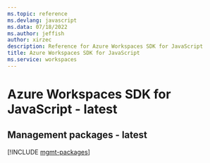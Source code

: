 ```yaml
---
ms.topic: reference
ms.devlang: javascript
ms.data: 07/18/2022
ms.author: jeffish
author: xirzec
description: Reference for Azure Workspaces SDK for JavaScript
title: Azure Workspaces SDK for JavaScript
ms.service: workspaces
---
```

# Azure Workspaces SDK for JavaScript - latest

## Management packages - latest
[!INCLUDE [mgmt-packages](workspaces-mgmt-index.md)]
